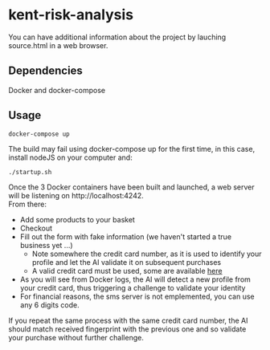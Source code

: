 # kent-risk-analysis

You can have additional information about the project by lauching source.html in a web browser.

## Dependencies

Docker and docker-compose

## Usage
```
docker-compose up 
```

The build may fail using docker-compose up for the first time, in this case, install nodeJS on your computer and:

```
./startup.sh
```

Once the 3 Docker containers have been built and launched, a web server will be listening on http://localhost:4242.  
From there:
* Add some products to your basket
* Checkout
* Fill out the form with fake information (we haven't started a true business yet ...)
    * Note somewhere the credit card number, as it is used to identify your profile and let the AI validate it on subsequent purchases
    * A valid credit card must be used, some are available [here](https://developers.braintreepayments.com/guides/credit-cards/testing-go-live/php)
* As you will see from Docker logs, the AI will detect a new profile from your credit card, thus triggering a challenge to validate your identity
* For financial reasons, the sms server is not emplemented, you can use any 6 digits code.

If you repeat the same process with the same credit card number, the AI should match received fingerprint with the previous one and so validate your purchase without further challenge.
